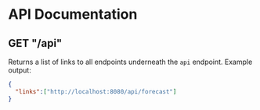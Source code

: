 # API Documentation
## GET "/api"
Returns a list of links to all endpoints underneath the `api` endpoint.
Example output:
```json
{
  "links":["http://localhost:8080/api/forecast"]
}
```
